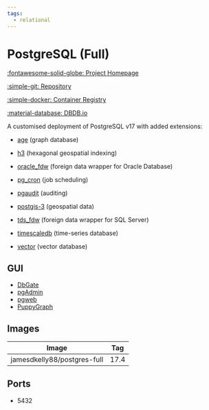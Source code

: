 ```yaml
---
tags:
  - relational
---
```

# PostgreSQL (Full)

[:fontawesome-solid-globe: Project Homepage](https://www.postgresql.org/)

[:simple-git: Repository](https://git.postgresql.org/gitweb/?p=postgresql.git)

[:simple-docker: Container Registry](https://hub.docker.com/r/jamesdkelly88/postgres)

[:material-database: DBDB.io](https://dbdb.io/db/postgresql)

A customised deployment of PostgreSQL v17 with added extensions:

- [age](https://age.apache.org/) (graph database)

- [h3](https://github.com/zachasme/h3-pg) (hexagonal geospatial indexing)

- [oracle_fdw](https://github.com/laurenz/oracle_fdw) (foreign data wrapper for Oracle Database)

- [pg_cron](https://github.com/citusdata/pg_cron) (job scheduling)

- [pgaudit](https://www.pgaudit.org/) (auditing)

- [postgis-3](https://postgis.net/) (geospatial data)

- [tds_fdw](https://github.com/tds-fdw/tds_fdw) (foreign data wrapper for SQL Server)

- [timescaledb](https://github.com/timescale/timescaledb) (time-series database)

- [vector](https://github.com/pgvector/pgvector) (vector database)

## GUI

- [DbGate](../dbgate)
- [pgAdmin](../pgadmin)
- [pgweb](../pgweb)
- [PuppyGraph](../puppygraph)

## Images
| Image | Tag |
| --- | --- |
| jamesdkelly88/postgres-full | 17.4 |

## Ports
- 5432



